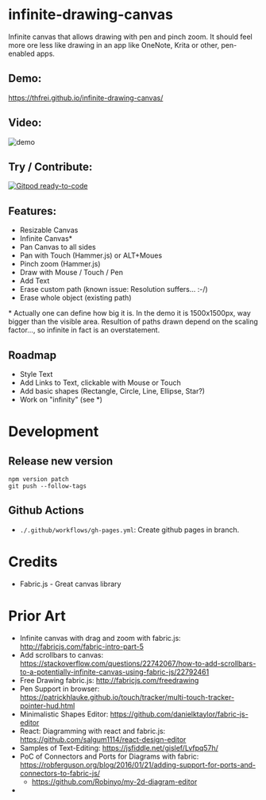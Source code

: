 
# infinite-drawing-canvas
Infinite canvas that allows drawing with pen and pinch zoom. It should feel more ore less like drawing in an app like OneNote, Krita or other, pen-enabled apps.

## Demo: 

https://thfrei.github.io/infinite-drawing-canvas/

## Video:

![demo](doc/idc-demo-2.gif)

## Try / Contribute:

[![Gitpod ready-to-code](https://img.shields.io/badge/Gitpod-ready--to--code-blue?logo=gitpod)](https://gitpod.io/#https://github.com/thfrei/infinite-drawing-canvas)

## Features:

* Resizable Canvas
* Infinite Canvas*
* Pan Canvas to all sides
* Pan with Touch (Hammer.js) or ALT+Moues
* Pinch zoom (Hammer.js)
* Draw with Mouse / Touch / Pen
* Add Text
* Erase custom path (known issue: Resolution suffers... :-/)
* Erase whole object (existing path)

\* Actually one can define how big it is. In the demo it is 1500x1500px, way bigger than the visible area. Resultion of paths drawn depend on the scaling factor..., so infinite in fact is an overstatement.

## Roadmap

* Style Text
* Add Links to Text, clickable with Mouse or Touch
* Add basic shapes (Rectangle, Circle, Line, Ellipse, Star?)
* Work on "infinity" (see \*)

# Development

## Release new version

```
npm version patch
git push --follow-tags
```

## Github Actions

* `./.github/workflows/gh-pages.yml`: Create github pages in branch.

# Credits

* Fabric.js - Great canvas library

# Prior Art

* Infinite canvas with drag and zoom with fabric.js: http://fabricjs.com/fabric-intro-part-5
* Add scrollbars to canvas: https://stackoverflow.com/questions/22742067/how-to-add-scrollbars-to-a-potentially-infinite-canvas-using-fabric-js/22792461
* Free Drawing fabric.js: http://fabricjs.com/freedrawing
* Pen Support in browser: https://patrickhlauke.github.io/touch/tracker/multi-touch-tracker-pointer-hud.html
* Minimalistic Shapes Editor: https://github.com/danielktaylor/fabric-js-editor
* React: Diagramming with react and fabric.js: https://github.com/salgum1114/react-design-editor
* Samples of Text-Editing: https://jsfiddle.net/gislef/Lvfpq57h/
* PoC of Connectors and Ports for Diagrams with fabric: https://robferguson.org/blog/2016/01/21/adding-support-for-ports-and-connectors-to-fabric-js/
  * https://github.com/Robinyo/my-2d-diagram-editor
* 
